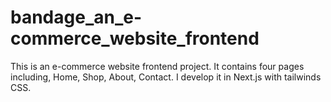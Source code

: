 # bandage_an_e-commerce_website_frontend
This is an e-commerce website frontend project. It contains four pages including, Home, Shop, About, Contact. I develop it in Next.js with tailwinds CSS.
